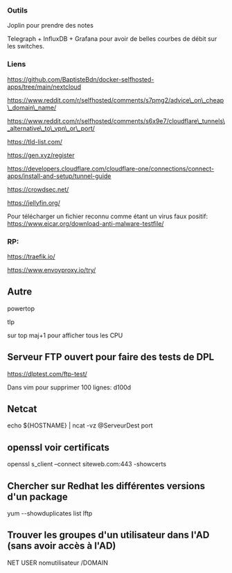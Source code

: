 ### Outils

Joplin pour prendre des notes

Telegraph + InfluxDB + Grafana pour avoir de belles courbes de débit sur les switches.

### Liens

https://github.com/BaptisteBdn/docker-selfhosted-apps/tree/main/nextcloud

https://www.reddit.com/r/selfhosted/comments/s7pmg2/advice\_on\_cheap\_domain\_name/

https://www.reddit.com/r/selfhosted/comments/s6x9e7/cloudflare\_tunnels\_alternative\_to\_vpn\_or\_port/

https://tld-list.com/

https://gen.xyz/register

https://developers.cloudflare.com/cloudflare-one/connections/connect-apps/install-and-setup/tunnel-guide

https://crowdsec.net/

https://jellyfin.org/

Pour télécharger un fichier reconnu comme étant un virus faux positif: https://www.eicar.org/download-anti-malware-testfile/

### **RP:**

https://traefik.io/

https://www.envoyproxy.io/try/

## Autre

powertop

tlp

sur top maj+1 pour afficher tous les CPU

## Serveur FTP ouvert pour faire des tests de DPL

https://dlptest.com/ftp-test/

Dans vim pour supprimer 100 lignes: d100d

## Netcat 

echo ${HOSTNAME} | ncat -vz @ServeurDest port

## openssl voir certificats

openssl s_client –connect siteweb.com:443 -showcerts

## Chercher sur Redhat les différentes versions d'un package

yum --showduplicates list lftp

## Trouver les groupes d'un utilisateur dans l'AD (sans avoir accès à l'AD)

NET USER nomutilisateur /DOMAIN


